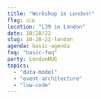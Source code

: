```yaml
---
title: "Workshop in London!"
flag: 🇬🇧
location: "L39 in London"
date: 10/28/22
slug: 10-28-22-london
agenda: basic-agenda
faq: "basic-faq"
party: LondonHUG
topics:
  - "data-model"
  - "event-architecture"
  - "low-code"
---
```

